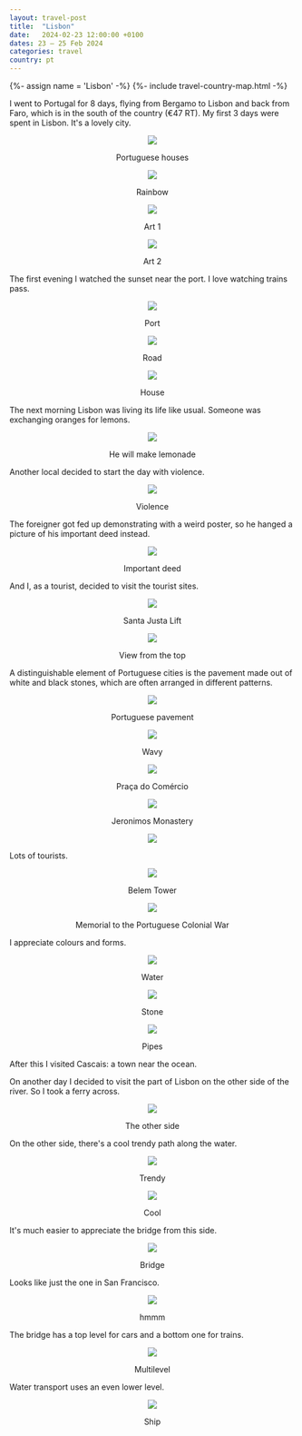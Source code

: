 ```yaml
---
layout: travel-post
title:  "Lisbon"
date:   2024-02-23 12:00:00 +0100
dates: 23 – 25 Feb 2024
categories: travel
country: pt
---
```


{%- assign name = 'Lisbon' -%}
{%- include travel-country-map.html -%}


I went to Portugal for 8 days, flying from Bergamo to Lisbon and back from Faro, which is in the south of the country (€47 RT). My first 3 days were spent in Lisbon. It's a lovely city.
<center>
    <img src="{{site.baseurl}}/assets/img/lisbon/0.jpg" />
    <p class="image-label">Portuguese houses</p>
</center>

<center>
    <img src="{{site.baseurl}}/assets/img/lisbon/1.jpg" />
    <p class="image-label">Rainbow</p>
</center>

<center>
    <img src="{{site.baseurl}}/assets/img/lisbon/2.jpg" />
    <p class="image-label">Art 1</p>
</center>

<center>
    <img src="{{site.baseurl}}/assets/img/lisbon/3.jpg" />
    <p class="image-label">Art 2</p>
</center>

The first evening I watched the sunset near the port. I love watching trains pass.
<center>
    <img src="{{site.baseurl}}/assets/img/lisbon/4.jpg" />
    <p class="image-label">Port</p>
</center>

<center>
    <img src="{{site.baseurl}}/assets/img/lisbon/5.jpg" />
    <p class="image-label">Road</p>
</center>

<center>
    <img src="{{site.baseurl}}/assets/img/lisbon/6.jpg" />
    <p class="image-label">House</p>
</center>

The next morning Lisbon was living its life like usual. Someone was exchanging oranges for lemons.
<center>
    <img src="{{site.baseurl}}/assets/img/lisbon/7.jpg" />
    <p class="image-label">He will make lemonade</p>
</center>

Another local decided to start the day with violence.
<center>
    <img src="{{site.baseurl}}/assets/img/lisbon/8.jpg" />
    <p class="image-label">Violence</p>
</center>

The foreigner got fed up demonstrating with a weird poster, so he hanged a picture of his important deed instead.
<center>
    <img src="{{site.baseurl}}/assets/img/lisbon/9.jpg" />
    <p class="image-label">Important deed</p>
</center>

And I, as a tourist, decided to visit the tourist sites.
<center>
    <img src="{{site.baseurl}}/assets/img/lisbon/10.jpg" />
    <p class="image-label">Santa Justa Lift</p>
</center>

<center>
    <img src="{{site.baseurl}}/assets/img/lisbon/11.jpg" />
    <p class="image-label">View from the top</p>
</center>

A distinguishable element of Portuguese cities is the pavement made out of white and black stones, which are often arranged in different patterns.
<center>
    <img src="{{site.baseurl}}/assets/img/lisbon/14.jpg" />
    <p class="image-label">Portuguese pavement</p>
</center>

<center>
    <img src="{{site.baseurl}}/assets/img/lisbon/12.jpg" />
    <p class="image-label">Wavy</p>
</center>

<center>
    <img src="{{site.baseurl}}/assets/img/lisbon/15.jpg" />
    <p class="image-label">Praça do Comércio</p>
</center>

<center>
    <img src="{{site.baseurl}}/assets/img/lisbon/16.jpg" />
    <p class="image-label">Jeronimos Monastery</p>
</center>

<center>
    <img src="{{site.baseurl}}/assets/img/lisbon/17.jpg" />
    <p class="image-label"></p>
</center>

Lots of tourists.
<center>
    <img src="{{site.baseurl}}/assets/img/lisbon/18.jpg" />
    <p class="image-label">Belem Tower</p>
</center>

<center>
    <img src="{{site.baseurl}}/assets/img/lisbon/19.jpg" />
    <p class="image-label">Memorial to the Portuguese Colonial War</p>
</center>

I appreciate colours and forms.
<center>
    <img src="{{site.baseurl}}/assets/img/lisbon/29.jpg" />
    <p class="image-label">Water</p>
</center>

<center>
    <img src="{{site.baseurl}}/assets/img/lisbon/20.jpg" />
    <p class="image-label">Stone</p>
</center>

<center>
    <img src="{{site.baseurl}}/assets/img/lisbon/21.jpg" />
    <p class="image-label">Pipes</p>
</center>

After this I visited Cascais: a town near the ocean.

On another day I decided to visit the part of Lisbon on the other side of the river. So I took a ferry across.
<center>
    <img src="{{site.baseurl}}/assets/img/lisbon/22.jpg" />
    <p class="image-label">The other side</p>
</center>

On the other side, there's a cool trendy path along the water.
<center>
    <img src="{{site.baseurl}}/assets/img/lisbon/23.jpg" />
    <p class="image-label">Trendy</p>
</center>

<center>
    <img src="{{site.baseurl}}/assets/img/lisbon/24.jpg" />
    <p class="image-label">Cool</p>
</center>

It's much easier to appreciate the bridge from this side.
<center>
    <img src="{{site.baseurl}}/assets/img/lisbon/25.jpg" />
    <p class="image-label">Bridge</p>
</center>

Looks like just the one in San Francisco.
<center>
    <img src="{{site.baseurl}}/assets/img/lisbon/26.jpg" />
    <p class="image-label">hmmm</p>
</center>

The bridge has a top level for cars and a bottom one for trains.
<center>
    <img src="{{site.baseurl}}/assets/img/lisbon/28.jpg" />
    <p class="image-label">Multilevel</p>
</center>

Water transport uses an even lower level.
<center>
    <img src="{{site.baseurl}}/assets/img/lisbon/27.jpg" />
    <p class="image-label">Ship</p>
</center>
